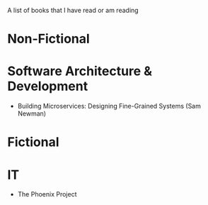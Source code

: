 A list of books that I have read or am reading

# Non-Fictional

# Software Architecture & Development

- Building Microservices: Designing Fine-Grained Systems (Sam Newman)

# Fictional

# IT

- The Phoenix Project